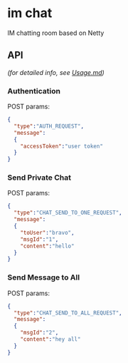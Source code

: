 # im chat
 IM chatting room based on Netty

## API
_(for detailed info, see [Usage.md](/document/Usage.md))_
### Authentication
POST params:
```json
{
  "type":"AUTH_REQUEST",
  "message":
  {
    "accessToken":"user token"
  }
}
```
### Send Private Chat
POST params:
```json
{
  "type":"CHAT_SEND_TO_ONE_REQUEST",
  "message":
  {
    "toUser":"bravo",
    "msgId":"1",
    "content":"hello"
  }
}
```
### Send Message to All
POST params:
```json
{
  "type":"CHAT_SEND_TO_ALL_REQUEST",
  "message":
  {
    "msgId":"2",
    "content":"hey all"
  }
}
```
